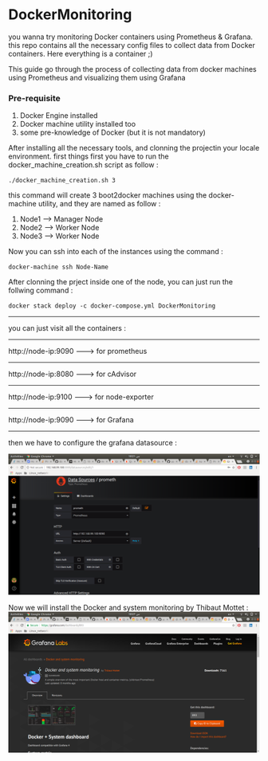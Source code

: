 # DockerMonitoring
you wanna try monitoring Docker containers using Prometheus &amp; Grafana. this repo contains all the necessary 
config files to collect data from Docker containers. Here everything is a container ;) 

This guide go through the process of collecting data from docker machines using Prometheus and visualizing them using Grafana

### Pre-requisite
1. Docker Engine installed
2. Docker machine utility installed too
3. some pre-knowledge of Docker (but it is not mandatory)

After installing all the necessary tools, and clonning the projectin your locale environment. first things first you have to run the docker_machine_creation.sh script as follow : 

```
./docker_machine_creation.sh 3
```

this command will create 3 boot2docker machines using the docker-machine utility, and they are named as follow : 
1. Node1 --> Manager Node
2. Node2 --> Worker Node
3. Node3 --> Worker Node

Now you can ssh into each of the instances using the command : 
```
docker-machine ssh Node-Name
```

After clonning the prject inside one of the node, you can just run the follwing command : 
```
docker stack deploy -c docker-compose.yml DockerMonitoring
```
***
you can just visit all the containers :
***
http://node-ip:9090 ---> for prometheus
***
http://node-ip:8080 ---> for cAdvisor
***
http://node-ip:9100 ---> for node-exporter
***
http://node-ip:9090 ---> for Grafana
***


then we have to configure the grafana datasource : 

![alt text](https://github.com/mouaadaassou/DockerMonitoring/blob/master/Screenshot%20from%202018-06-23%2018-21-05.png "GrafanaDataSource")



Now we will install the Docker and system monitoring by Thibaut Mottet : 
![alt text](https://github.com/mouaadaassou/DockerMonitoring/blob/master/Screenshot%20from%202018-06-23%2018-27-38.png "Docker Container Dashboard")